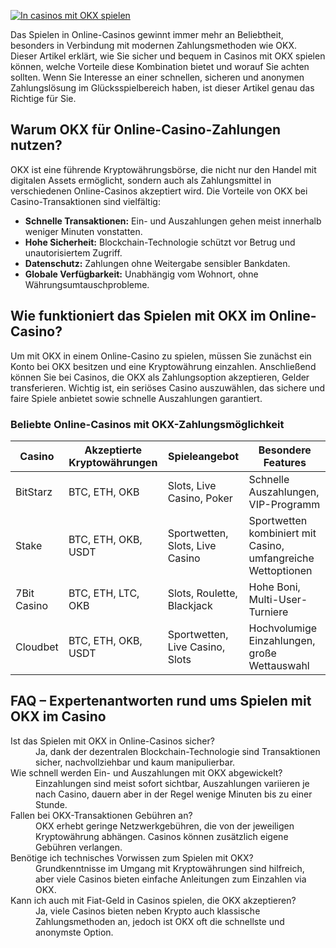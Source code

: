 [![In casinos mit OKX spielen](https://123-caf.pages.dev/gitsignup.png)](https://vrmoo.ru/Bt82HjjY)

<p>Das Spielen in Online-Casinos gewinnt immer mehr an Beliebtheit, besonders in Verbindung mit modernen Zahlungsmethoden wie OKX. Dieser Artikel erklärt, wie Sie sicher und bequem in Casinos mit OKX spielen können, welche Vorteile diese Kombination bietet und worauf Sie achten sollten. Wenn Sie Interesse an einer schnellen, sicheren und anonymen Zahlungslösung im Glücksspielbereich haben, ist dieser Artikel genau das Richtige für Sie.</p>  <h2>Warum OKX für Online-Casino-Zahlungen nutzen?</h2> <p>OKX ist eine führende Kryptowährungsbörse, die nicht nur den Handel mit digitalen Assets ermöglicht, sondern auch als Zahlungsmittel in verschiedenen Online-Casinos akzeptiert wird. Die Vorteile von OKX bei Casino-Transaktionen sind vielfältig:</p> <ul> <li><strong>Schnelle Transaktionen:</strong> Ein- und Auszahlungen gehen meist innerhalb weniger Minuten vonstatten.</li> <li><strong>Hohe Sicherheit:</strong> Blockchain-Technologie schützt vor Betrug und unautorisiertem Zugriff.</li> <li><strong>Datenschutz:</strong> Zahlungen ohne Weitergabe sensibler Bankdaten.</li> <li><strong>Globale Verfügbarkeit:</strong> Unabhängig vom Wohnort, ohne Währungsumtauschprobleme.</li> </ul>  <h2>Wie funktioniert das Spielen mit OKX im Online-Casino?</h2> <p>Um mit OKX in einem Online-Casino zu spielen, müssen Sie zunächst ein Konto bei OKX besitzen und eine Kryptowährung einzahlen. Anschließend können Sie bei Casinos, die OKX als Zahlungsoption akzeptieren, Gelder transferieren. Wichtig ist, ein seriöses Casino auszuwählen, das sichere und faire Spiele anbietet sowie schnelle Auszahlungen garantiert.</p>  <h3>Beliebte Online-Casinos mit OKX-Zahlungsmöglichkeit</h3> <table> <thead> <tr> <th>Casino</th> <th>Akzeptierte Kryptowährungen</th> <th>Spieleangebot</th> <th>Besondere Features</th> </tr> </thead> <tbody> <tr> <td>BitStarz</td> <td>BTC, ETH, OKB</td> <td>Slots, Live Casino, Poker</td> <td>Schnelle Auszahlungen, VIP-Programm</td> </tr> <tr> <td>Stake</td> <td>BTC, ETH, OKB, USDT</td> <td>Sportwetten, Slots, Live Casino</td> <td>Sportwetten kombiniert mit Casino, umfangreiche Wettoptionen</td> </tr> <tr> <td>7Bit Casino</td> <td>BTC, ETH, LTC, OKB</td> <td>Slots, Roulette, Blackjack</td> <td>Hohe Boni, Multi-User-Turniere</td> </tr> <tr> <td>Cloudbet</td> <td>BTC, ETH, OKB, USDT</td> <td>Sportwetten, Live Casino, Slots</td> <td>Hochvolumige Einzahlungen, große Wettauswahl</td> </tr> </tbody> </table>  <h2>FAQ – Expertenantworten rund ums Spielen mit OKX im Casino</h2> <dl> <dt>Ist das Spielen mit OKX in Online-Casinos sicher?</dt> <dd>Ja, dank der dezentralen Blockchain-Technologie sind Transaktionen sicher, nachvollziehbar und kaum manipulierbar.</dd>  <dt>Wie schnell werden Ein- und Auszahlungen mit OKX abgewickelt?</dt> <dd>Einzahlungen sind meist sofort sichtbar, Auszahlungen variieren je nach Casino, dauern aber in der Regel wenige Minuten bis zu einer Stunde.</dd>  <dt>Fallen bei OKX-Transaktionen Gebühren an?</dt> <dd>OKX erhebt geringe Netzwerkgebühren, die von der jeweiligen Kryptowährung abhängen. Casinos können zusätzlich eigene Gebühren verlangen.</dd>  <dt>Benötige ich technisches Vorwissen zum Spielen mit OKX?</dt> <dd>Grundkenntnisse im Umgang mit Kryptowährungen sind hilfreich, aber viele Casinos bieten einfache Anleitungen zum Einzahlen via OKX.</dd>  <dt>Kann ich auch mit Fiat-Geld in Casinos spielen, die OKX akzeptieren?</dt> <dd>Ja, viele Casinos bieten neben Krypto auch klassische Zahlungsmethoden an, jedoch ist OKX oft die schnellste und anonymste Option.</dd> </dl>